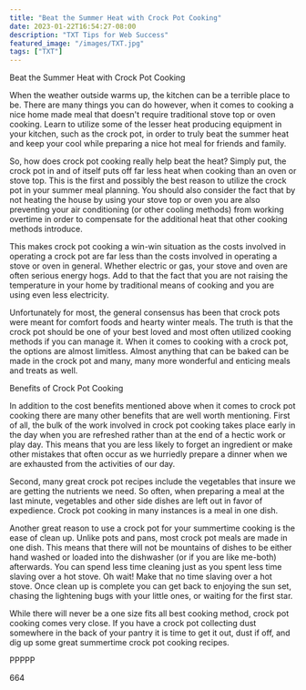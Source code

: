 ```yaml
---
title: "Beat the Summer Heat with Crock Pot Cooking"
date: 2023-01-22T16:54:27-08:00
description: "TXT Tips for Web Success"
featured_image: "/images/TXT.jpg"
tags: ["TXT"]
---
```


Beat the Summer Heat with Crock Pot Cooking

When the weather outside warms up, the kitchen can be a terrible place to be. There are many things you can do however, when it comes to cooking a nice home made meal that doesn't require traditional stove top or oven cooking. Learn to utilize some of the lesser heat producing equipment in your kitchen, such as the crock pot, in order to truly beat the summer heat and keep your cool while preparing a nice hot meal for friends and family.

So, how does crock pot cooking really help beat the heat? Simply put, the crock pot in and of itself puts off far less heat when cooking than an oven or stove top. This is the first and possibly the best reason to utilize the crock pot in your summer meal planning. You should also consider the fact that by not heating the house by using your stove top or oven you are also preventing your air conditioning (or other cooling methods) from working overtime in order to compensate for the additional heat that other cooking methods introduce. 

This makes crock pot cooking a win-win situation as the costs involved in operating a crock pot are far less than the costs involved in operating a stove or oven in general. Whether electric or gas, your stove and oven are often serious energy hogs. Add to that the fact that you are not raising the temperature in your home by traditional means of cooking and you are using even less electricity.

Unfortunately for most, the general consensus has been that crock pots were meant for comfort foods and hearty winter meals. The truth is that the crock pot should be one of your best loved and most often utilized cooking methods if you can manage it. When it comes to cooking with a crock pot, the options are almost limitless. Almost anything that can be baked can be made in the crock pot and many, many more wonderful and enticing meals and treats as well.

Benefits of Crock Pot Cooking

In addition to the cost benefits mentioned above when it comes to crock pot cooking there are many other benefits that are well worth mentioning. First of all, the bulk of the work involved in crock pot cooking takes place early in the day when you are refreshed rather than at the end of a hectic work or play day. This means that you are less likely to forget an ingredient or make other mistakes that often occur as we hurriedly prepare a dinner when we are exhausted from the activities of our day.

Second, many great crock pot recipes include the vegetables that insure we are getting the nutrients we need. So often, when preparing a meal at the last minute, vegetables and other side dishes are left out in favor of expedience. Crock pot cooking in many instances is a meal in one dish. 

Another great reason to use a crock pot for your summertime cooking is the ease of clean up. Unlike pots and pans, most crock pot meals are made in one dish. This means that there will not be mountains of dishes to be either hand washed or loaded into the dishwasher (or if you are like me-both) afterwards. You can spend less time cleaning just as you spent less time slaving over a hot stove. Oh wait! Make that no time slaving over a hot stove. Once clean up is complete you can get back to enjoying the sun set, chasing the lightening bugs with your little ones, or waiting for the first star.

While there will never be a one size fits all best cooking method, crock pot cooking comes very close. If you have a crock pot collecting dust somewhere in the back of your pantry it is time to get it out, dust if off, and dig up some great summertime crock pot cooking recipes. 

PPPPP

664

